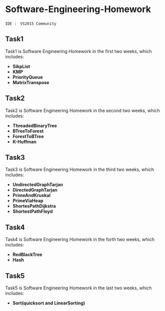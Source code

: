 # Software-Engineering-Homework #
    IDE :　VS2015 Community
Task1
------------
>  
Task1 is Software Engineering Homework in the first two weeks, 
which includes:
    
* **SikpList**
* **KMP**
* **PriorityQueue**
* **MatrixTranspose**

Task2
------------  
>
Task2 is Software Engineering Homework in the second two weeks, 
which includes:

* **ThreadedBinaryTree**
* **BTreeToForest**
* **ForestToBTree**
* **K-Huffman**

Task3
------------
>
Task3 is Software Engineering Homework in the third two weeks, 
which includes:

* **UndirectedGraphTarjan**
* **DirectedGraphTarjan**
* **PrimeAndKruskal**
* **PrimeViaHeap**
* **ShortesPathDijkstra**
* **ShortestPathFloyd**

Task4
------------
> 
Task4 is Software Engineering Homework in the forth two weeks, 
which includes:

* **RedBlackTree**
* **Hash**

Task5
------------
> 
Task5 is Software Engineering Homework in the last two weeks, 
which includes:

* **Sort(quicksort and LinearSorting)**


